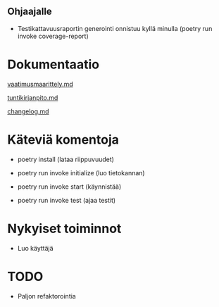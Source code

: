 ## Ohjaajalle
- Testikattavuusraportin generointi onnistuu kyllä minulla (poetry run invoke coverage-report)

# Dokumentaatio
[vaatimusmaarittely.md](dokumentaatio/vaatimusmaarittely.md)

[tuntikirjanpito.md](dokumentaatio/tuntikirjanpito.md)

[changelog.md](dokumentaatio/changelog.md)

# Käteviä komentoja
- poetry install (lataa riippuvuudet)
- poetry run invoke initialize (luo tietokannan)
- poetry run invoke start (käynnistää)

- poetry run invoke test (ajaa testit)



# Nykyiset toiminnot
- Luo käyttäjä


# TODO
- Paljon refaktorointia